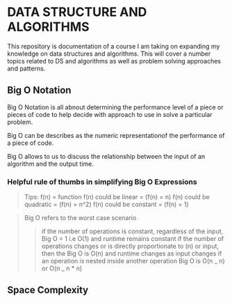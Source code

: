 # DATA STRUCTURE AND ALGORITHMS

This repository is documentation of a course I am taking on expanding my knowledge on data structures and algorithms. This will cover a number topics related to DS and algorithms as well as problem solving approaches and patterns.

## Big O Notation

Big O Notation is all abnout determining the performance level of a piece or pieces of code to help decide with approach to use in solve a particular problem.

Big O can be describes as the numeric representationof the performance of a piece of code.

Big O allows to us to discuss the relationship between the input of an algorithm and the output time.

### Helpful rule of thumbs in simplifying Big O Expressions

> Tips: f(n) = function
> f(n) could be linear = (f(n) = n)
> f(n) could be quadratic = (f(n) = n^2)
> f(n) could be constant = (f(n) = 1)

> Big O refers to the worst case scenario
>
> > if the number of operations is constant, regardless of the input, Big O = 1 i.e O(1) and runtime remains constant
> > if the number of operations changes or is directly proportionate to (n) or input, then the Big O is O(n) and runtime changes as input changes
> > if an operation is nested inside another operation Big O is O(n _ n) or O(n _ n \* n)

## Space Complexity
